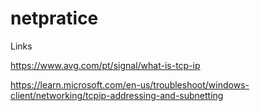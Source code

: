 # netpratice


Links


https://www.avg.com/pt/signal/what-is-tcp-ip

https://learn.microsoft.com/en-us/troubleshoot/windows-client/networking/tcpip-addressing-and-subnetting
